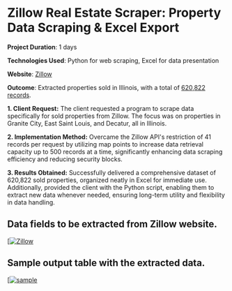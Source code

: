 # Zillow Real Estate Scraper: Property Data Scraping & Excel Export

**Project Duration**: 1 days

**Technologies Used**: Python for web scraping, Excel for data presentation

**Website**: [Zillow](https://www.zillow.com/il/sold/?searchQueryState=%7B%22isMapVisible%22%3Atrue%2C%22mapBounds%22%3A%7B%22north%22%3A43.452113556104415%2C%22south%22%3A36.24337847292101%2C%22east%22%3A-78.8899200859375%2C%22west%22%3A-100.8845489921875%7D%2C%22filterState%22%3A%7B%22ah%22%3A%7B%22value%22%3Atrue%7D%2C%22fsba%22%3A%7B%22value%22%3Afalse%7D%2C%22fsbo%22%3A%7B%22value%22%3Afalse%7D%2C%22nc%22%3A%7B%22value%22%3Afalse%7D%2C%22cmsn%22%3A%7B%22value%22%3Afalse%7D%2C%22auc%22%3A%7B%22value%22%3Afalse%7D%2C%22fore%22%3A%7B%22value%22%3Afalse%7D%2C%22rs%22%3A%7B%22value%22%3Atrue%7D%2C%22sort%22%3A%7B%22value%22%3A%22globalrelevanceex%22%7D%7D%2C%22isListVisible%22%3Atrue%2C%22mapZoom%22%3A7%2C%22regionSelection%22%3A%5B%7B%22regionId%22%3A21%2C%22regionType%22%3A2%7D%5D%2C%22pagination%22%3A%7B%7D%7D)

**Outcome**: Extracted properties sold in Illinois, with a total of [620,822 records](https://docs.google.com/spreadsheets/d/1w0UluS-dUlCvtOiazcvrhZJ6ajYSXlILp8PuV-I_9ik).

**1. Client Request:**
The client requested a program to scrape data specifically for sold properties from Zillow. The focus was on properties in Granite City, East Saint Louis, and Decatur, all in Illinois.

**2. Implementation Method:**
Overcame the Zillow API's restriction of 41 records per request by utilizing map points to increase data retrieval capacity up to 500 records at a time, significantly enhancing data scraping efficiency and reducing security blocks.

**3. Results Obtained:**
Successfully delivered a comprehensive dataset of 620,822 sold properties, organized neatly in Excel for immediate use. Additionally, provided the client with the Python script, enabling them to extract new data whenever needed, ensuring long-term utility and flexibility in data handling.

## Data fields to be extracted from Zillow website.
[[![Zillow](https://github.com/TechBeme/Zillow/assets/101749351/da57402d-2aed-4071-b179-0b348c1be2fb)](https://www.zillow.com/il/sold/?searchQueryState=%7B%22isMapVisible%22%3Atrue%2C%22mapBounds%22%3A%7B%22north%22%3A43.452113556104415%2C%22south%22%3A36.24337847292101%2C%22east%22%3A-78.8899200859375%2C%22west%22%3A-100.8845489921875%7D%2C%22filterState%22%3A%7B%22ah%22%3A%7B%22value%22%3Atrue%7D%2C%22fsba%22%3A%7B%22value%22%3Afalse%7D%2C%22fsbo%22%3A%7B%22value%22%3Afalse%7D%2C%22nc%22%3A%7B%22value%22%3Afalse%7D%2C%22cmsn%22%3A%7B%22value%22%3Afalse%7D%2C%22auc%22%3A%7B%22value%22%3Afalse%7D%2C%22fore%22%3A%7B%22value%22%3Afalse%7D%2C%22rs%22%3A%7B%22value%22%3Atrue%7D%2C%22sort%22%3A%7B%22value%22%3A%22globalrelevanceex%22%7D%7D%2C%22isListVisible%22%3Atrue%2C%22mapZoom%22%3A7%2C%22regionSelection%22%3A%5B%7B%22regionId%22%3A21%2C%22regionType%22%3A2%7D%5D%2C%22pagination%22%3A%7B%7D%7D)

## Sample output table with the extracted data.
[[![sample](https://github.com/TechBeme/Zillow/assets/101749351/b44c4cd3-1c1f-403b-9e4f-d7df0ce42177)](https://docs.google.com/spreadsheets/d/1w0UluS-dUlCvtOiazcvrhZJ6ajYSXlILp8PuV-I_9ik)
